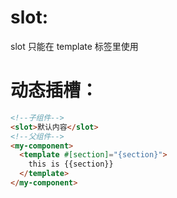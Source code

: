 # slot:

slot 只能在 template 标签里使用

# 动态插槽：

```html
<!--子组件-->
<slot>默认内容</slot>
<!--父组件-->
<my-component>
  <template #[section]="{section}">
    this is {{section}}
  </template>
</my-component>
```
